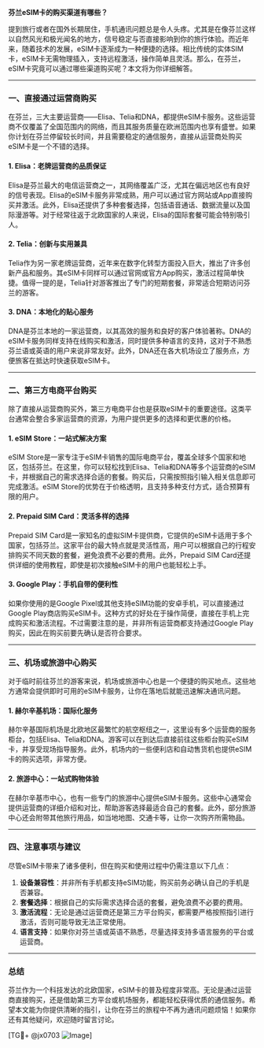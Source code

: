 **芬兰eSIM卡的购买渠道有哪些？**

提到旅行或者在国外长期居住，手机通讯问题总是令人头疼。尤其是在像芬兰这样以自然风光和极光闻名的地方，信号稳定与否直接影响到你的旅行体验。而近年来，随着技术的发展，eSIM卡逐渐成为一种便捷的选择。相比传统的实体SIM卡，eSIM卡无需物理插入，支持远程激活，操作简单且灵活。那么，在芬兰，eSIM卡究竟可以通过哪些渠道购买呢？本文将为你详细解答。

---

### **一、直接通过运营商购买**

在芬兰，三大主要运营商——Elisa、Telia和DNA，都提供eSIM卡服务。这些运营商不仅覆盖了全国范围内的网络，而且其服务质量在欧洲范围内也享有盛誉。如果你计划在芬兰停留较长时间，并且需要稳定的通信服务，直接从运营商处购买eSIM卡是一个不错的选择。

#### **1. Elisa：老牌运营商的品质保证**
Elisa是芬兰最大的电信运营商之一，其网络覆盖广泛，尤其在偏远地区也有良好的信号表现。Elisa的eSIM卡服务非常成熟，用户可以通过官方网站或App直接购买并激活。此外，Elisa还提供了多种套餐选择，包括语音通话、数据流量以及国际漫游等。对于经常往返于北欧国家的人来说，Elisa的国际套餐可能会特别吸引人。

#### **2. Telia：创新与实用兼具**
Telia作为另一家老牌运营商，近年来在数字化转型方面投入巨大，推出了许多创新产品和服务。其eSIM卡同样可以通过官网或官方App购买，激活过程简单快捷。值得一提的是，Telia针对游客推出了专门的短期套餐，非常适合短期访问芬兰的游客。

#### **3. DNA：本地化的贴心服务**
DNA是芬兰本地的一家运营商，以其高效的服务和良好的客户体验著称。DNA的eSIM卡服务同样支持在线购买和激活，同时提供多种语言的支持，这对于不熟悉芬兰语或英语的用户来说非常友好。此外，DNA还在各大机场设立了服务点，方便旅客在抵达时快速获取eSIM卡。

---

### **二、第三方电商平台购买**

除了直接从运营商购买外，第三方电商平台也是获取eSIM卡的重要途径。这类平台通常会整合多家运营商的资源，为用户提供更多的选择和更优惠的价格。

#### **1. eSIM Store：一站式解决方案**
eSIM Store是一家专注于eSIM卡销售的国际电商平台，覆盖全球多个国家和地区，包括芬兰。在这里，你可以轻松找到Elisa、Telia和DNA等多个运营商的eSIM卡，并根据自己的需求选择合适的套餐。购买后，只需按照指引输入相关信息即可完成激活。eSIM Store的优势在于价格透明，且支持多种支付方式，适合预算有限的用户。

#### **2. Prepaid SIM Card：灵活多样的选择**
Prepaid SIM Card是一家知名的虚拟SIM卡提供商，它提供的eSIM卡适用于多个国家，包括芬兰。这家平台的最大特点就是灵活性高，用户可以根据自己的行程安排购买不同天数的套餐，避免浪费不必要的费用。此外，Prepaid SIM Card还提供详细的使用教程，即使是初次接触eSIM卡的用户也能轻松上手。

#### **3. Google Play：手机自带的便利性**
如果你使用的是Google Pixel或其他支持eSIM功能的安卓手机，可以直接通过Google Play商店购买eSIM卡。这种方式的好处在于操作简便，直接在手机上完成购买和激活流程。不过需要注意的是，并非所有运营商都支持通过Google Play购买，因此在购买前要先确认是否符合要求。

---

### **三、机场或旅游中心购买**

对于临时前往芬兰的游客来说，机场或旅游中心也是一个便捷的购买地点。这些地方通常会提供即时可用的eSIM卡服务，让你在落地后就能迅速解决通讯问题。

#### **1. 赫尔辛基机场：国际化服务**
赫尔辛基国际机场是北欧地区最繁忙的航空枢纽之一，这里设有多个运营商的服务柜台，包括Elisa、Telia和DNA。游客可以在到达后直接前往这些柜台购买eSIM卡，并享受现场指导服务。此外，机场内的一些便利店和自动售货机也提供eSIM卡的购买选项，非常方便。

#### **2. 旅游中心：一站式购物体验**
在赫尔辛基市中心，也有一些专门的旅游中心提供eSIM卡服务。这些中心通常会提供运营商的详细介绍和对比，帮助游客选择最适合自己的套餐。此外，部分旅游中心还会附带其他旅行用品，如当地地图、交通卡等，让你一次购齐所需物品。

---

### **四、注意事项与建议**

尽管eSIM卡带来了诸多便利，但在购买和使用过程中仍需注意以下几点：

1. **设备兼容性**：并非所有手机都支持eSIM功能，购买前务必确认自己的手机是否兼容。
2. **套餐选择**：根据自己的实际需求选择合适的套餐，避免浪费不必要的费用。
3. **激活流程**：无论是通过运营商还是第三方平台购买，都需要严格按照指引进行激活，否则可能导致无法正常使用。
4. **语言支持**：如果你对芬兰语或英语不熟悉，尽量选择支持多语言服务的平台或运营商。

---

### **总结**

芬兰作为一个科技发达的北欧国家，eSIM卡的普及程度非常高。无论是通过运营商直接购买，还是借助第三方平台或机场服务，都能轻松获得优质的通信服务。希望本文能为你提供清晰的指引，让你在芬兰的旅程中不再为通讯问题烦恼！如果你还有其他疑问，欢迎随时留言讨论。

[TG💪+ @jx0703 ![Image](https://github.com/user-attachments/assets/dbca1d08-cadb-493c-b0ec-ad6f7a83f270)]